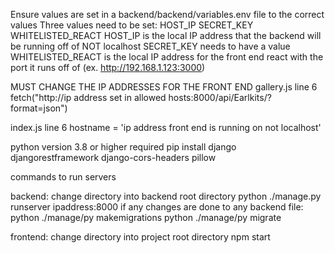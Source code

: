 Ensure values are set in a backend/backend/variables.env file to the correct values
Three values need to be set:
    HOST_IP
    SECRET_KEY
    WHITELISTED_REACT
HOST_IP is the local IP address that the backend will be running off of NOT localhost
SECRET_KEY needs to have a value
WHITELISTED_REACT is the local IP address for the front end react with the port it runs off of (ex. http://192.168.1.123:3000)

MUST CHANGE THE IP ADDRESSES FOR THE FRONT END 
gallery.js line 6
fetch("http://ip address set in allowed hosts:8000/api/Earlkits/?format=json")

index.js line 6 
hostname = 'ip address front end is running on not localhost'


python version 3.8 or higher required
pip install django djangorestframework django-cors-headers pillow


commands to run servers

backend:
change directory into backend root directory
    python ./manage.py runserver ipaddress:8000
if any changes are done to any backend file:
    python ./manage/py makemigrations
    python ./manage/py migrate

frontend:
change directory into project root directory 
    npm start